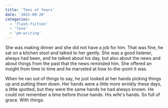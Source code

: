 ```yaml
---
title: 'Tens of Years'
date: '2015-09-20'
categories:
  - 'flash-fiction'
  - 'love'
  - 'pm-writing'
---
```


She was making dinner and she did not have a job for him. That was fine, he sat
on a kitchen stool and talked to her gently. She was a good listener, always had
been, and he talked about his day, but also about the news and about things from
the past that the news reminded him. She offered an insight from time to time
and he marveled at how to-the-point it was.

<!-- truncate -->

When he ran out of things to say, he just looked at her hands picking things up
and putting them down. Her hands were a little more wrinkly these days, a little
spotted, but they were the same hands he had always known. He could not remember
a time before those hands. His wife's hands. So full of grace. With things.
